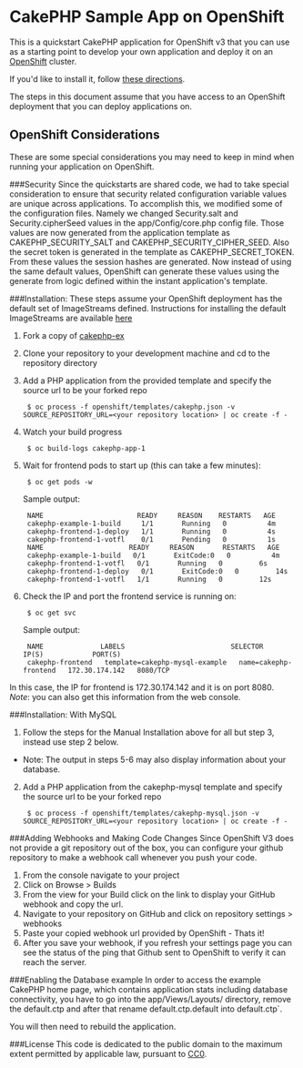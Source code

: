 CakePHP Sample App on OpenShift
===============================

This is a quickstart CakePHP application for OpenShift v3 that you can use as a starting point to develop your own application and deploy it on an [OpenShift](https://github.com/openshift/origin) cluster.

If you'd like to install it, follow [these directions](https://github.com/openshift/cakephp-ex/blob/master/README.md#installation).  

The steps in this document assume that you have access to an OpenShift deployment that you can deploy applications on.

OpenShift Considerations
------------------------
These are some special considerations you may need to keep in mind when running your application on OpenShift.

###Security
Since the quickstarts are shared code, we had to take special consideration to ensure that security related configuration variable values are unique across applications. To accomplish this, we modified some of the configuration files. Namely we changed Security.salt and Security.cipherSeed values in the app/Config/core.php config file. Those values are now generated from the application template as CAKEPHP_SECURITY_SALT and CAKEPHP_SECURITY_CIPHER_SEED. Also the secret token is generated in the template as CAKEPHP_SECRET_TOKEN. From these values the session hashes are generated. Now instead of using the same default values, OpenShift can generate these values using the generate from logic defined within the instant application's template.

###Installation: 
These steps assume your OpenShift deployment has the default set of ImageStreams defined.  Instructions for installing the default ImageStreams are available [here](http://docs.openshift.org/latest/admin_guide/install/first_steps.html)

1. Fork a copy of [cakephp-ex](https://github.com/openshift/cakephp-ex)
2. Clone your repository to your development machine and cd to the repository directory
3. Add a PHP application from the provided template and specify the source url to be your forked repo  

		$ oc process -f openshift/templates/cakephp.json -v SOURCE_REPOSITORY_URL=<your repository location> | oc create -f - 

4. Watch your build progress  

		$ oc build-logs cakephp-app-1

5. Wait for frontend pods to start up (this can take a few minutes):  

		$ oc get pods -w


	Sample output:  

		NAME                       READY     REASON    RESTARTS   AGE
		cakephp-example-1-build     1/1       Running   0          4m
		cakephp-frontend-1-deploy   1/1       Running   0          4s
		cakephp-frontend-1-votfl    0/1       Pending   0          1s
		NAME                     READY     REASON       RESTARTS   AGE
		cakephp-example-1-build   0/1       ExitCode:0   0          4m
		cakephp-frontend-1-votfl   0/1       Running   0         6s
		cakephp-frontend-1-deploy   0/1       ExitCode:0   0         14s
		cakephp-frontend-1-votfl   1/1       Running   0         12s    


6. Check the IP and port the frontend service is running on:  

		$ oc get svc

	Sample output:  

		NAME              LABELS                          SELECTOR               IP(S)            PORT(S)
		cakephp-frontend   template=cakephp-mysql-example   name=cakephp-frontend   172.30.174.142   8080/TCP

In this case, the IP for frontend is 172.30.174.142 and it is on port 8080.  
*Note*: you can also get this information from the web console.

###Installation: With MySQL
1. Follow the steps for the Manual Installation above for all but step 3, instead use step 2 below.  
  - Note: The output in steps 5-6 may also display information about your database.
2. Add a PHP application from the cakephp-mysql template and specify the source url to be your forked repo  

		$ oc process -f openshift/templates/cakephp-mysql.json -v SOURCE_REPOSITORY_URL=<your repository location> | oc create -f - 


###Adding Webhooks and Making Code Changes
Since OpenShift V3 does not provide a git repository out of the box, you can configure your github repository to make a webhook call whenever you push your code.

1. From the console navigate to your project  
2. Click on Browse > Builds  
3. From the view for your Build click on the link to display your GitHub webhook and copy the url.  
4. Navigate to your repository on GitHub and click on repository settings > webhooks  
5. Paste your copied webhook url provided by OpenShift - Thats it!  
6. After you save your webhook, if you refresh your settings page you can see the status of the ping that Github sent to OpenShift to verify it can reach the server.  

###Enabling the Database example
In order to access the example CakePHP home page, which contains application stats including database connectivity, you have to go into the app/Views/Layouts/ directory, remove the default.ctp and after that rename default.ctp.default into default.ctp`.

You will then need to rebuild the application.

###License
This code is dedicated to the public domain to the maximum extent permitted by applicable law, pursuant to [CC0](http://creativecommons.org/publicdomain/zero/1.0/).